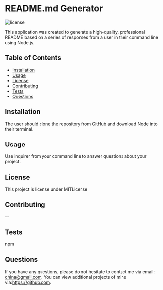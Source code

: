 # README.md Generator
![license](https://img.shields.io/badge/license-MITLicense-blue.png)

This application was created to generate a high-quality, professional README based on a series of responses from a user in their command line using Node.js.
## Table of Contents
- [Installation](#installation)
- [Usage](#usage)
- [License](#license)
- [Contributing](#contributing)
- [Tests](#tests)
- [Questions](#questions)

## Installation

The user should clone the repository from GitHub and download Node into their terminal. 

## Usage
Use inquirer from your command line to answer questions about your project.

## License
This project is license under 
MITLicense

## Contributing
--

## Tests
npm

## Questions
If you have any questions, please do not hesitate to contact me via email: china@gmail.com. You can view additional projects of mine via:https://github.com.

